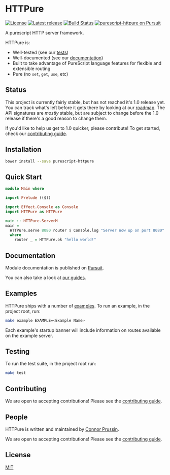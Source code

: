 # HTTPure


[![License](https://img.shields.io/badge/license-MIT-blue.svg)](https://raw.githubusercontent.com/cprussin/purescript-httpure/master/License)
[![Latest release](http://img.shields.io/github/release/cprussin/purescript-httpure.svg)](https://github.com/cprussin/purescript-httpure/releases)
[![Build Status](https://travis-ci.org/cprussin/purescript-httpure.svg?branch=master)](https://travis-ci.org/cprussin/purescript-httpure)
[![purescript-httpure on Pursuit](https://pursuit.purescript.org/packages/purescript-httpure/badge)](https://pursuit.purescript.org/packages/purescript-httpure)

A purescript HTTP server framework.

HTTPure is:

- Well-tested (see our [tests](./test/Test))
- Well-documented (see our [documentation](./docs))
- Built to take advantage of PureScript language features for flexible and
  extensible routing
- Pure (no `set`, `get`, `use`, etc)

## Status

This project is currently fairly stable, but has not reached it's 1.0 release
yet. You can track what's left before it gets there by looking at our
[roadmap](https://github.com/cprussin/purescript-httpure/projects). The API
signatures are _mostly_ stable, but are subject to change before the 1.0 release
if there's a good reason to change them.

If you'd like to help us get to 1.0 quicker, please contribute! To get started,
check our [contributing guide](./Contributing.md).

## Installation

```bash
bower install --save purescript-httpure
```

## Quick Start

```purescript
module Main where

import Prelude (($))

import Effect.Console as Console
import HTTPure as HTTPure

main :: HTTPure.ServerM
main =
  HTTPure.serve 8080 router $ Console.log "Server now up on port 8080"
  where
    router _ = HTTPure.ok "hello world!"
```

## Documentation

Module documentation is published
on [Pursuit](http://pursuit.purescript.org/packages/purescript-httpure).

You can also take a look at [our guides](./docs).

## Examples

HTTPure ships with a number of [examples](./docs/Examples). To run an example,
in the project root, run:

```bash
make example EXAMPLE=<Example Name>
```

Each example's startup banner will include information on routes available on
the example server.

## Testing

To run the test suite, in the project root run:

```bash
make test
```

## Contributing

We are open to accepting contributions! Please see
the [contributing guide](Contributing.md).

## People

HTTPure is written and maintained
by [Connor Prussin](https://connor.prussin.net).

We are open to accepting contributions! Please see
the [contributing guide](./Contributing.md).

## License

[MIT](./License)
